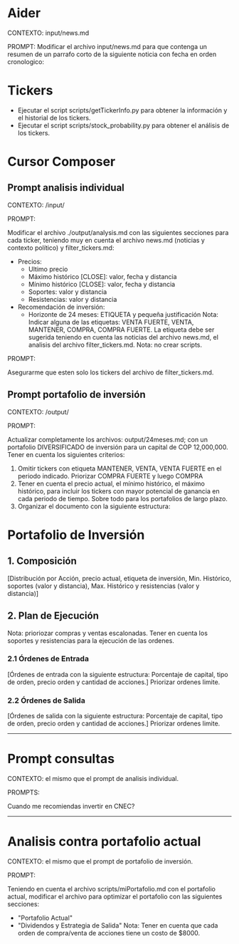 # Aider
CONTEXTO: input/news.md

PROMPT: Modificar el archivo input/news.md para que contenga un resumen de un parrafo corto de la siguiente noticia con fecha en orden cronologico:

# Tickers

- Ejecutar el script scripts/getTickerInfo.py para obtener la información y el historial de los tickers.
- Ejecutar el script scripts/stock_probability.py para obtener el análisis de los tickers.

# Cursor Composer

## Prompt analisis individual

CONTEXTO: /input/

PROMPT:

Modificar el archivo ./output/analysis.md con las siguientes secciones para cada ticker, teniendo muy en cuenta el archivo news.md (noticias y contexto político) y filter_tickers.md:
- Precios: 
  - Ultimo precio
  - Máximo histórico [CLOSE]: valor, fecha y distancia
  - Mínimo histórico [CLOSE]: valor, fecha y distancia
  - Soportes: valor y distancia
  - Resistencias: valor y distancia
- Recomendación de inversión: 
  - Horizonte de 24 meses: ETIQUETA y pequeña justificación
  Nota: Indicar alguna de las etiquetas: VENTA FUERTE, VENTA, MANTENER, COMPRA, COMPRA FUERTE. La etiqueta debe ser sugerida teniendo en cuenta las noticias del archivo news.md, el analisis del archivo filter_tickers.md.
Nota: no crear scripts.

PROMPT:

Asegurarme que esten solo los tickers del archivo de filter_tickers.md.

## Prompt portafolio de inversión

CONTEXTO: /output/

PROMPT:

Actualizar completamente los archivos: output/24meses.md; con un portafolio DIVERSIFICADO de inversión para un capital de COP 12,000,000. Tener en cuenta los siguientes criterios:
1. Omitir tickers con etiqueta MANTENER, VENTA, VENTA FUERTE en el periodo indicado. Priorizar COMPRA FUERTE y luego COMPRA
2. Tener en cuenta el precio actual, el mínimo histórico, el máximo histórico, para incluir los tickers con mayor potencial de ganancia en cada periodo de tiempo. Sobre todo para los portafolios de largo plazo.
3. Organizar el documento con la siguiente estructura:

# Portafolio de Inversión
## 1. Composición
[Distribución por Acción, precio actual, etiqueta de inversión, Min. Histórico, soportes (valor y distancia), Max. Histórico y resistencias (valor y distancia)]

## 2. Plan de Ejecución
Nota: prioriozar compras y ventas escalonadas. Tener en cuenta los soportes y resistencias para la ejecución de las ordenes.

### 2.1 Órdenes de Entrada
[Órdenes de entrada con la siguiente estructura: Porcentaje de capital, tipo de orden, precio orden y cantidad de acciones.] Priorizar ordenes limite.

### 2.2 Órdenes de Salida
[Órdenes de salida con la siguiente estructura: Porcentaje de capital, tipo de orden, precio orden y cantidad de acciones.] Priorizar ordenes limite.

---

# Prompt consultas

CONTEXTO: el mismo que el prompt de analisis individual.

PROMPTS:

Cuando me recomiendas invertir en CNEC?

---

# Analisis contra portafolio actual

CONTEXTO: el mismo que el prompt de portafolio de inversión.

PROMPT:

Teniendo en cuenta el archivo scripts/miPortafolio.md con el portafolio actual, modificar el archivo para optimizar el portafolio con las siguientes secciones:
- "Portafolio Actual"
- "Dividendos y Estrategia de Salida"
Nota: Tener en cuenta que cada orden de compra/venta de acciones tiene un costo de $8000.

